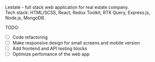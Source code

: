 Lestate - full stack web application for real estate company. <br />
Tech stack: HTML/SCSS, React, Redux Toolkit, RTK Query, Express.js, Node.js, MongoDB.

TODO:
- [ ] Code refactoring
- [ ] Make responsive design for small screens and mobile version
- [ ] Add frontend and API testing blocks
- [ ] Optimize perfomance of the web app

